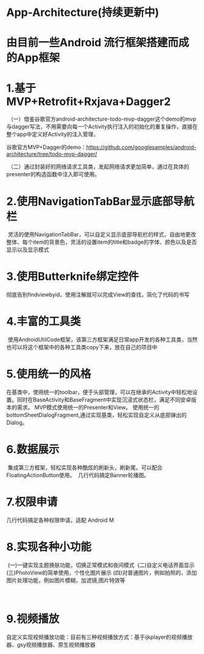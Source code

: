 # App-Architecture(持续更新中)
# 由目前一些Android 流行框架搭建而成的App框架

# 1.基于MVP+Retrofit+Rxjava+Dagger2
  （一）借鉴谷歌官方android-architecture-todo-mvp-dagger这个demo的mvp与dagger写法，不用需要向每一个Activity执行注入的初始化的重复操作，直接在整个app中定义好Activity的注入管理，
  
  谷歌官方MVP+Dagger的demo：https://github.com/googlesamples/android-architecture/tree/todo-mvp-dagger/
  
  （二）通过封装好的网络请求工具类，发起网络请求更加简单，通过在具体的presenter的构造函数中注入即可使用。

# 2.使用NavigationTabBar显示底部导航栏
  灵活的使用NavigationTabBar，可以自定义显示底部导航栏的样式，自由地更改整体、每个item的背景色，灵活的设置item的title和badge的字体、颜色以及是否显示以及显示模式

# 3.使用Butterknife绑定控件
  彻底告别findviewbyid，使用注解就可以完成View的查找，简化了代码的书写
 
# 4.丰富的工具类
  使用AndroidUtilCode框架，该第三方框架满足日常app开发的各种工具类，当然也可以将这个框架中的各种工具类copy下来，放在自己的项目中
  
# 5.使用统一的风格
  在基类中，使用统一的toolbar，便于头部管理，可以在继承的Activity中轻松地设置。同时在BaseActivity和BaseFragment中实现沉浸式状态栏，满足不同安卓版本的需求。
  MVP模式使用统一的Presenter和View。
  使用统一的bottomSheetDialogFragment,通过实现基类，轻松实现自定义从底部弹出的Dialog。
  
# 6.数据展示
  集成第三方框架，轻松实现各种酷炫的刷新头，刷新尾。可以配合FloatingActionButton使用。
  几行代码搞定Banner轮播图。
  
# 7.权限申请
  几行代码搞定各种权限申请，适配 Android M
  
# 8.实现各种小功能
  (一)一键实现主题换肤功能，切换正常模式和夜间模式
  (二)自定义电话界面显示
  (三)PhotoView的简单使用，个性化图片展示
  (四)对普通图片，例如拍照的，添加图片处理功能，例如图片模糊，加滤镜,图片特效等

  
# 9.视频播放
  自定义实现视频播放功能：目前有三种视频播放方式：基于ijkplayer的视频播放器、gsy视频播放器、原生视频播放器
